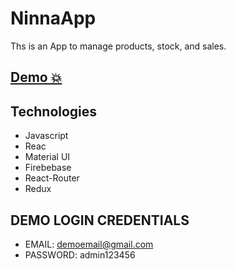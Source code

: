 # NinnaApp
Ths is an App to manage products, stock, and sales.
## [Demo 💥](https://ninnaapp.netlify.app/)

## Technologies

- Javascript
- Reac
- Material UI
- Firebebase
- React-Router
- Redux

## DEMO LOGIN CREDENTIALS
- EMAIL: demoemail@gmail.com
- PASSWORD: admin123456
